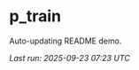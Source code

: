 # p_train

Auto-updating README demo.

<!--START_SECTION:status-->
_Last run: 2025-09-23 07:23 UTC_
<!--END_SECTION:status-->


























































































































































































































































































































































































































































































































































































































































































































